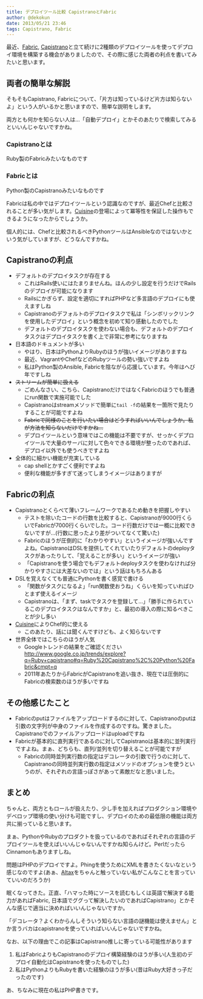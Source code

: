 ```yaml
---
title: デプロイツール比較 CapistranoとFabric
author: @dekokun
date: 2013/05/21 23:46
tags: Capistrano, Fabric
---
```


最近、[Fabric](http://docs.fabfile.org/en/1.6/), [Capistrano](https://github.com/capistrano/capistrano/wiki)と立て続けに2種類のデプロイツールを使ってデプロイ環境を構築する機会がありましたので、その際に感じた両者の利点を書いてみたいと思います。

## 両者の簡単な解説

そもそもCapistrano, Fabricについて、「片方は知っているけど片方は知らないよ」という人がいるかと思いますので、簡単な説明をします。

両方とも何かを知らない人は…「自動デプロイ」とかそのあたりで検索してみるといいんじゃないですかね。

### Capistranoとは

Ruby製のFabricみたいなものです

### Fabricとは

Python製のCapistranoみたいなものです

Fabricは私の中ではデプロイツールという認識なのですが、最近Chefと比較されることが多い気がします。[Cuisine](http://cuisine.readthedocs.org/en/latest/)の登場によって冪等性を保証した操作もできるようになったからでしょうか。

個人的には、Chefと比較されるべきPythonツールはAnsibleなのではないかという気がしていますが、どうなんですかね。

## Capistranoの利点

- デフォルトのデプロイタスクが存在する
    - これはRails使いにはたまりませんね。ほんの少し設定を行うだけでRailsのデプロイが可能になります
    - Railsにかぎらず、設定を適切にすればPHPなど多言語のデプロイにも使えますしね
    - Capistranoのデフォルトのデプロイタスクで私は「シンボリックリンクを使用したデプロイ」という概念を初めて知り感動したのでした
    - デフォルトのデプロイタスクを使わない場合も、デフォルトのデプロイタスクはデプロイタスクを書く上で非常に参考になりますね
- 日本語のドキュメントが多い
    - やはり、日本はPythonよりRubyのほうが強いイメージがありますね
    - 最近、VagrantやChefなどのRubyツールの勢い強いですよね
    - 私はPython製のAnsible, Fabricを陰ながら応援しています。今年はへび年ですしね
- <s>ストリームが簡単に扱える</s>
    - ごめんなさい、こちら、CapistranoだけではなくFabricのほうでも普通にrun関数で実施可能でした
    - Capistranoはstreamメソッドで簡単に`tail -f`の結果を一箇所で見たりすることが可能ですよね
    - <s>Fabricで同様のことを行いたい場合はどうすればいいんでしょうか。私が方法を知らないだけですかね…</s>
    - デプロイツールという意味ではこの機能は不要ですが、せっかくデプロイツールで大量のサーバに対して色々できる環境が整ったのであれば、デプロイ以外でも使うべきですよね
- 全体的に細かい機能が充実している
    - cap shellとかすごく便利ですよね
    - 便利な機能が多すぎて迷ってしまうイメージはありますが

## Fabricの利点

- Capistranoとくらべて薄いフレームワークであるため動きを把握しやすい
    - テストを除いたコードの行数を比較すると、Capistranoが9000行くらいでFabricが7000行くらいでした。コード行数だけでは一概に比較できないですが…(行数に思ったより差がついてなくて驚いた)
    - Fabricのほうが圧倒的に「わかりやすい」というイメージが強いんですよね。CapistranoはDSLを提供してくれていたりデフォルトのdeployタスクがあったりして、「覚えることが多い」というイメージが強い
    - 「Capistranoを使う場合でもデフォルトdeployタスクを使わなければ分かりやすさには大差ないのでは」という話はもちろんある
- DSLを覚えなくても普通にPythonを書く感覚で書ける
    - 「関数がタスクになるよ」「run関数使おうね」くらいを知っていればひとまず使えるイメージ
    - Capistranoは、「まず、taskでタスクを登録して…」「勝手に作られているこのデプロイタスクはなんですか」と、最初の導入の際に知るべきことが少し多い
- [Cuisine](http://cuisine.readthedocs.org/en/latest/)によりChef的に使える
    - このあたり、話には聞くんですけども、よく知らないです
- 世界全体ではこちらのほうが人気
    - Googleトレンドの結果をご確認ください http://www.google.co.jp/trends/explore?q=Ruby+capistrano#q=Ruby%20Capistrano%2C%20Python%20Fabric&cmpt=q
    - 2011年あたりからFabricがCapistranoを追い抜き、現在では圧倒的にFabricの検索数のほうが多いですね

## その他感じたこと

- Fabricのputはファイルをアップロードするのに対して、Capistranoのputは引数の文字列が中身のファイルを作成するのですね。驚きました。Capistranoでのファイルアップロードはuploadですね
- Fabricが基本的に直列実行であるのに対してCapistranoは基本的に並列実行ですよね。まぁ、どちらも、直列/並列を切り替えることが可能ですが
    - Fabricの同時並列実行数の指定はデコレータの引数で行うのに対して、Capistranoの同時並列実行数の指定はメソッドのオプションを使うというのが、それぞれの言語っぽさがあって素敵だなと思いました。

## まとめ

ちゃんと、両方ともロールが扱えたり、少し手を加えればプロダクション環境やデベロップ環境の使い分けも可能ですし、デプロイのための最低限の機能は両方共に揃っていると思います。

まぁ、PythonやRubyのプロダクトを扱っているのであればそれぞれの言語のデプロイツールを使えばいいんじゃないんですかね知らんけど。PerlだったらCinnamonもありますしね。

問題はPHPのデプロイですよ。Phingを使うためにXMLを書きたくないなという感じなのですよ(あぁ、[Altax](http://kohkimakimoto.hatenablog.com/entry/2013/03/12/201330)をちゃんと触っていない私がこんなことを言っていていいのだろうか)

眠くなってきた。正直、「ハマった時にソースを読むもしくは英語で解決する能力があればFabric, 日本語でググって解決したいのであればCapistrano」とかそんな感じで適当に決めればいいんじゃないですか。

「デコレータ？よくわからんしそういう知らない言語の謎機能は使えません」とか言うバカはcapistranoを使っていればいいんじゃないですかね。

なお、以下の理由でこの記事はCapistrano推しに寄っている可能性があります

1. 私はFabricよりもCapistranoのデプロイ構築経験のほうが多い(人生初のデプロイ自動化はCapistranoを使ったものでした)
2. 私はPythonよりもRubyを書いた経験のほうが多い(昔はRuby大好きっ子だったのです)

あ、ちなみに現在の私はPHP書きです。

